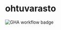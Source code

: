 # ohtuvarasto

![GHA workflow badge](https://github.com/lassilaitinen/ohtuvarasto/workflows/CI/badge.svg)
